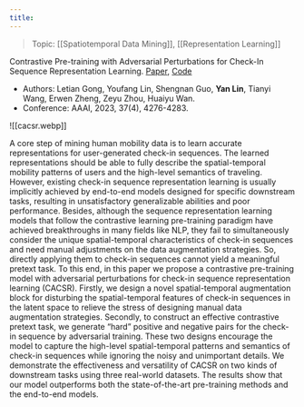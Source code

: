 ```yaml
---
title:
---
```

> Topic: [[Spatiotemporal Data Mining]], [[Representation Learning]]

Contrastive Pre-training with Adversarial Perturbations for Check-In Sequence Representation Learning. [Paper](https://ojs.aaai.org/index.php/AAAI/article/view/25546), [Code](https://github.com/LetianGong/CACSR)
- Authors: Letian Gong, Youfang Lin, Shengnan Guo, **Yan Lin**, Tianyi Wang, Erwen Zheng, Zeyu Zhou, Huaiyu Wan.
- Conference: AAAI, 2023, 37(4), 4276-4283.

![[cacsr.webp]]

A core step of mining human mobility data is to learn accurate representations for user-generated check-in sequences. The learned representations should be able to fully describe the spatial-temporal mobility patterns of users and the high-level semantics of traveling. However, existing check-in sequence representation learning is usually implicitly achieved by end-to-end models designed for specific downstream tasks, resulting in unsatisfactory generalizable abilities and poor performance. Besides, although the sequence representation learning models that follow the contrastive learning pre-training paradigm have achieved breakthroughs in many fields like NLP, they fail to simultaneously consider the unique spatial-temporal characteristics of check-in sequences and need manual adjustments on the data augmentation strategies. So, directly applying them to check-in sequences cannot yield a meaningful pretext task. To this end, in this paper we propose a contrastive pre-training model with adversarial perturbations for check-in sequence representation learning (CACSR). Firstly, we design a novel spatial-temporal augmentation block for disturbing the spatial-temporal features of check-in sequences in the latent space to relieve the stress of designing manual data augmentation strategies. Secondly, to construct an effective contrastive pretext task, we generate “hard” positive and negative pairs for the check-in sequence by adversarial training. These two designs encourage the model to capture the high-level spatial-temporal patterns and semantics of check-in sequences while ignoring the noisy and unimportant details. We demonstrate the effectiveness and versatility of CACSR on two kinds of downstream tasks using three real-world datasets. The results show that our model outperforms both the state-of-the-art pre-training methods and the end-to-end models.